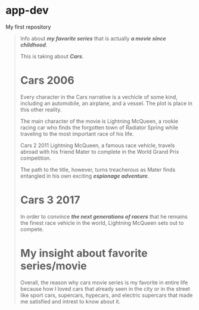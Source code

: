 # app-dev
My first repository

> Info about ***my favorite series*** that is actually ***a movie since childhood***.
>
> This is taking about ***Cars***.
>
> # Cars 2006
> Every character in the Cars narrative is a vechicle of some kind, including an automobile, an airplane, and a vessel. The plot is place in this other reality.
>
> The main character of the movie is Lightning McQueen, a rookie racing car who finds the forgotten town of Radiator Spring while traveling to the most important race of his life.
>
> Cars 2 2011
> Lightning McQueen, a famous race vehicle, travels abroad with his friend Mater to complete in the World Grand Prix competition.
>
> The path to the title, however, turns treacherous as Mater finds entangled in his own exciting ***espionage adventure***.
>
> # Cars 3 2017
> In order to convince ***the next generations of racers*** that he remains the finest race vehicle in the world, Lightning McQueen sets out to compete.
>
> # My insight about favorite series/movie
> Overall, the reason why cars movie series is my favorite in entire life because how I loved cars that already seen in the city or in the street like sport cars, supercars, hypecars, and electric supercars that made me satisfied and intrest to know about it.
